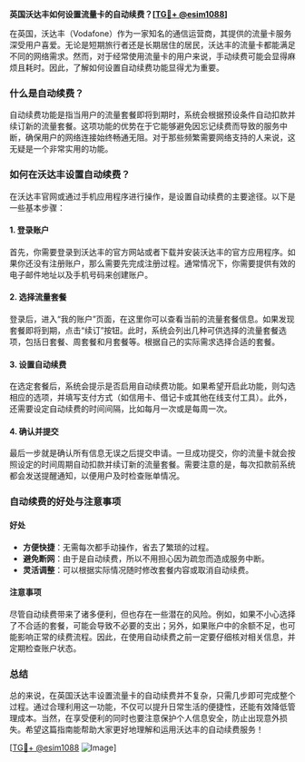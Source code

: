 **英国沃达丰如何设置流量卡的自动续费？[[TG💪+ @esim1088](https://t.me/s/esim1088)]**

在英国，沃达丰（Vodafone）作为一家知名的通信运营商，其提供的流量卡服务深受用户喜爱。无论是短期旅行者还是长期居住的居民，沃达丰的流量卡都能满足不同的网络需求。然而，对于经常使用流量卡的用户来说，手动续费可能会显得麻烦且耗时。因此，了解如何设置自动续费功能显得尤为重要。

### 什么是自动续费？

自动续费功能是指当用户的流量套餐即将到期时，系统会根据预设条件自动扣款并续订新的流量套餐。这项功能的优势在于它能够避免因忘记续费而导致的服务中断，确保用户的网络连接始终畅通无阻。对于那些频繁需要网络支持的人来说，这无疑是一个非常实用的功能。

### 如何在沃达丰设置自动续费？

在沃达丰官网或通过手机应用程序进行操作，是设置自动续费的主要途径。以下是一些基本步骤：

#### 1. 登录账户

首先，你需要登录到沃达丰的官方网站或者下载并安装沃达丰的官方应用程序。如果你还没有注册账户，那么需要先完成注册过程。通常情况下，你需要提供有效的电子邮件地址以及手机号码来创建账户。

#### 2. 选择流量套餐

登录后，进入“我的账户”页面，在这里你可以查看当前的流量套餐信息。如果发现套餐即将到期，点击“续订”按钮。此时，系统会列出几种可供选择的流量套餐选项，包括日套餐、周套餐和月套餐等。根据自己的实际需求选择合适的套餐。

#### 3. 设置自动续费

在选定套餐后，系统会提示是否启用自动续费功能。如果希望开启此功能，则勾选相应的选项，并填写支付方式（如信用卡、借记卡或其他在线支付工具）。此外，还需要设定自动续费的时间间隔，比如每月一次或是每周一次。

#### 4. 确认并提交

最后一步就是确认所有信息无误之后提交申请。一旦成功提交，你的流量卡就会按照设定的时间周期自动扣款并续订新的流量套餐。需要注意的是，每次扣款前系统都会发送提醒通知，以便用户及时检查账单情况。

### 自动续费的好处与注意事项

#### 好处

- **方便快捷**：无需每次都手动操作，省去了繁琐的过程。
- **避免断网**：由于是自动续费，所以不用担心因为疏忽而造成服务中断。
- **灵活调整**：可以根据实际情况随时修改套餐内容或取消自动续费。

#### 注意事项

尽管自动续费带来了诸多便利，但也存在一些潜在的风险。例如，如果不小心选择了不合适的套餐，可能会导致不必要的支出；另外，如果账户中的余额不足，也可能影响正常的续费流程。因此，在使用自动续费之前一定要仔细核对相关信息，并定期检查账户状态。

### 总结

总的来说，在英国沃达丰设置流量卡的自动续费并不复杂，只需几步即可完成整个过程。通过合理利用这一功能，不仅可以提升日常生活的便捷性，还能有效降低管理成本。当然，在享受便利的同时也要注意保护个人信息安全，防止出现意外损失。希望这篇指南能帮助大家更好地理解和运用沃达丰的自动续费服务！

[[TG💪+ @esim1088](https://t.me/s/esim1088) ![Image](https://i.postimg.cc/4NQfJmqS/Snipaste-2025-05-13-00-14-12.png)]
